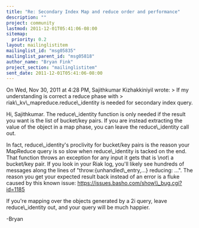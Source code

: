 ```yaml
---
title: "Re: Secondary Index Map and reduce order and performance"
description: ""
project: community
lastmod: 2011-12-01T05:41:06-08:00
sitemap:
  priority: 0.2
layout: mailinglistitem
mailinglist_id: "msg05835"
mailinglist_parent_id: "msg05818"
author_name: "Bryan Fink"
project_section: "mailinglistitem"
sent_date: 2011-12-01T05:41:06-08:00
---
```



On Wed, Nov 30, 2011 at 4:28 PM, Sajithkumar Kizhakkiniyil
 wrote:
&gt; If my understanding is correct a reduce phase with
&gt; riak\\_kv\\_mapreduce.reduce\\_identity is needed for secondary index query.

Hi, Sajithkumar. The reduce\\_identity function is only needed if the
result you want is the list of bucket/key pairs. If you are instead
extracting the value of the object in a map phase, you can leave the
reduce\\_identity call out.

In fact, reduce\\_identity's proclivity for bucket/key pairs is the
reason your MapReduce query is so slow when reduce\\_identity is tacked
on the end. That function throws an exception for any input it gets
that is \\*not\\* a bucket/key pair. If you look in your Riak log, you'll
likely see hundreds of messages along the lines of
"throw:{unhandled\\_entry,…} reducing: …". The reason you get your
expected result back instead of an error is a fluke caused by this
known issue: https://issues.basho.com/show\\_bug.cgi?id=1185

If you're mapping over the objects generated by a 2i query, leave
reduce\\_identity out, and your query will be much happier.

-Bryan

